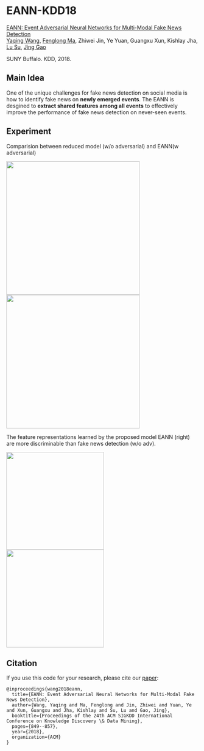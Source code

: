 # EANN-KDD18


[EANN: Event Adversarial Neural Networks for Multi-Modal Fake News Detection](https://dl.acm.org/citation.cfm?id=3219819.3219903)  
 [Yaqing Wang](http://www.acsu.buffalo.edu/~yaqingwa/),
 [Fenglong Ma](http://www.acsu.buffalo.edu/~fenglong/), 
 Zhiwei Jin, Ye Yuan, 
 Guangxu Xun,
 Kishlay Jha,
  [Lu Su](https://cse.buffalo.edu/~lusu/),
 [Jing Gao](https://cse.buffalo.edu/~jing/)
 
 SUNY Buffalo. KDD, 2018.
 
 
 
 ## Main Idea
One of the unique challenges for fake news detection on social media is how to identify fake news on  **newly emerged events**. The EANN is desgined to  __extract shared features among all events__ to effectively improve the performance of fake news detection on never-seen events.


## Experiment
Comparision between reduced model (w/o adversarial) and EANN(w adversarial)

<img src="https://github.com/yaqingwang/EANN-KDD18/blob/master/Fig/Accuracy.png" width="350">  <img src="https://github.com/yaqingwang/EANN-KDD18/blob/master/Fig/F1.png" width="350">

The feature representations learned by the proposed model EANN (right) are more discriminable than fake news detection (w/o adv).

<img src="https://github.com/yaqingwang/EANN-KDD18/blob/master/Fig/baseline_tsne.png" width="256">  <img src="https://github.com/yaqingwang/EANN-KDD18/blob/master/Fig/model_tsne.png" width="256">
 
 

 ## Citation
If you use this code for your research, please cite our [paper](https://dl.acm.org/citation.cfm?id=3219819.3219903):

```
@inproceedings{wang2018eann,
  title={EANN: Event Adversarial Neural Networks for Multi-Modal Fake News Detection},
  author={Wang, Yaqing and Ma, Fenglong and Jin, Zhiwei and Yuan, Ye and Xun, Guangxu and Jha, Kishlay and Su, Lu and Gao, Jing},
  booktitle={Proceedings of the 24th ACM SIGKDD International Conference on Knowledge Discovery \& Data Mining},
  pages={849--857},
  year={2018},
  organization={ACM}
}
```

